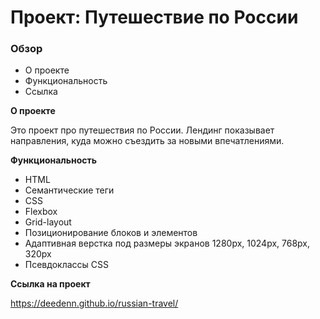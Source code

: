 # Проект: Путешествие по России

### Обзор
* О проекте
* Функциональность
* Ссылка

**О проекте**

Это проект про путешествия по России. Лендинг показывает направления, куда можно съездить за новыми впечатлениями.

**Функциональность**

* HTML
* Семантические теги
* CSS
* Flexbox
* Grid-layout
* Позиционирование блоков и элементов
* Адаптивная верстка под размеры экранов 1280px, 1024px, 768px, 320px
* Псевдоклассы CSS

**Ссылка на проект**

https://deedenn.github.io/russian-travel/
